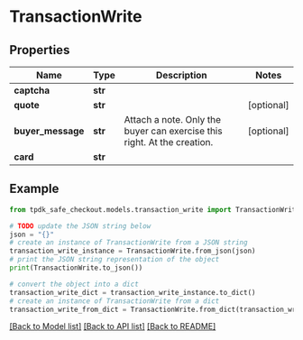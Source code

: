 # TransactionWrite



## Properties

Name | Type | Description | Notes
------------ | ------------- | ------------- | -------------
**captcha** | **str** |  | 
**quote** | **str** |  | [optional] 
**buyer_message** | **str** | Attach a note. Only the buyer can exercise this right. At the creation. | [optional] 
**card** | **str** |  | 

## Example

```python
from tpdk_safe_checkout.models.transaction_write import TransactionWrite

# TODO update the JSON string below
json = "{}"
# create an instance of TransactionWrite from a JSON string
transaction_write_instance = TransactionWrite.from_json(json)
# print the JSON string representation of the object
print(TransactionWrite.to_json())

# convert the object into a dict
transaction_write_dict = transaction_write_instance.to_dict()
# create an instance of TransactionWrite from a dict
transaction_write_from_dict = TransactionWrite.from_dict(transaction_write_dict)
```
[[Back to Model list]](../README.md#documentation-for-models) [[Back to API list]](../README.md#documentation-for-api-endpoints) [[Back to README]](../README.md)


